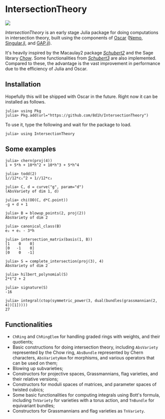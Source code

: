# IntersectionTheory
[![](https://img.shields.io/badge/docs-latest-blue.svg)](https://8d1h.github.io/IntersectionTheory/dev/)

*IntersectionTheory* is an early stage Julia package for doing computations in intersection theory, built using the components of [Oscar](https://oscar.computeralgebra.de/) ([Nemo](https://nemocas.org/), [Singular.jl](https://github.com/oscar-system/Singular.jl), and [GAP.jl](https://github.com/oscar-system/GAP.jl)).

It's heavily inspired by the Macaulay2 package [*Schubert2*](https://faculty.math.illinois.edu/Macaulay2/doc/Macaulay2/share/doc/Macaulay2/Schubert2/html/) and the Sage library [*Chow*](https://www.math.sciences.univ-nantes.fr/~sorger/en/chow/). Some functionalities from [*Schubert3*](https://github.com/hiepdang/Sage) are also implemented. Compared to these, the advantage is the vast improvement in performance due to the efficiency of Julia and Oscar.

## Installation
Hopefully this will be shipped with Oscar in the future. Right now it can be
installed as follows.
```julia-repl
julia> using Pkg
julia> Pkg.add(url="https://github.com/8d1h/IntersectionTheory")
```

To use it, type the following and wait for the package to load.
```julia-repl
julia> using IntersectionTheory
```

## Some examples
```julia-repl
julia> chern(proj(4))
1 + 5*h + 10*h^2 + 10*h^3 + 5*h^4

julia> todd(2)
1//12*c₁^2 + 1//12*c₂

julia> C, d = curve("g", param="d")
(AbsVariety of dim 1, d)

julia> chi(OO(C, d*C.point))
-g + d + 1

julia> B = blowup_points(2, proj(2))
AbsVariety of dim 2

julia> canonical_class(B)
e₂ + e₁ - 3*h

julia> intersection_matrix(basis(1, B))
[1    0    0]
[0   -1    0]
[0    0   -1]

julia> S = complete_intersection(proj(3), 4)
AbsVariety of dim 2

julia> hilbert_polynomial(S)
2*t^2 + 2

julia> signature(S)
-16

julia> integral(ctop(symmetric_power(3, dual(bundles(grassmannian(2, 4))[1]))))
27
```

## Functionalities
- `ChRing` and `ChRingElem` for handling graded rings with weights, and their quotients;
- Basic constructions for doing intersection theory, including `AbsVariety` represented by the Chow ring, `AbsBundle` represented by Chern characters, `AbsVarietyHom` for morphisms, and various operators that can be used on them;
- Blowing up subvarieties;
- Constructors for projective spaces, Grassmannians, flag varieties, and their relative versions;
- Constructors for moduli spaces of matrices, and parameter spaces of twisted cubics;
- Some basic functionalities for computing integrals using Bott's formula, including `TnVariety` for varieties with a torus action, and `TnBundle` for equivariant bundles;
- Constructors for Grassmannians and flag varieties as `TnVariety`.
